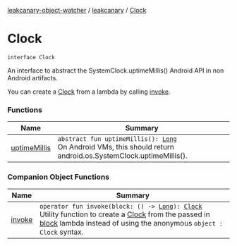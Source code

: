 [leakcanary-object-watcher](../../index.md) / [leakcanary](../index.md) / [Clock](./index.md)

# Clock

`interface Clock`

An interface to abstract the SystemClock.uptimeMillis() Android API in non Android artifacts.

You can create a [Clock](./index.md) from a lambda by calling [invoke](invoke.md).

### Functions

| Name | Summary |
|---|---|
| [uptimeMillis](uptime-millis.md) | `abstract fun uptimeMillis(): `[`Long`](https://kotlinlang.org/api/latest/jvm/stdlib/kotlin/-long/index.html)<br>On Android VMs, this should return android.os.SystemClock.uptimeMillis(). |

### Companion Object Functions

| Name | Summary |
|---|---|
| [invoke](invoke.md) | `operator fun invoke(block: () -> `[`Long`](https://kotlinlang.org/api/latest/jvm/stdlib/kotlin/-long/index.html)`): `[`Clock`](./index.md)<br>Utility function to create a [Clock](./index.md) from the passed in [block](invoke.md#leakcanary.Clock.Companion$invoke(kotlin.Function0((kotlin.Long)))/block) lambda instead of using the anonymous `object : Clock` syntax. |
